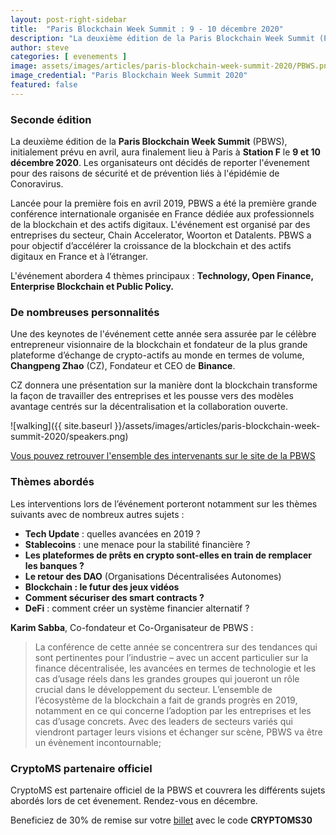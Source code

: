 ```yaml
---
layout: post-right-sidebar
title:  "Paris Blockchain Week Summit : 9 - 10 décembre 2020"
description: "La deuxième édition de la Paris Blockchain Week Summit (PBWS) aura lieu à Paris à Station F le 9 et 10 décembre 2020."
author: steve
categories: [ evenements ]
image: assets/images/articles/paris-blockchain-week-summit-2020/PBWS.png
image_credential: "Paris Blockchain Week Summit 2020"
featured: false
---
```


### Seconde édition

La deuxième édition de la **Paris Blockchain Week Summit** (PBWS), initialement prévu en avril, aura finalement lieu à Paris à **Station F** le **9 et 10 décembre 2020**. Les organisateurs ont décidés de reporter l'évenement pour des raisons de sécurité et de prévention liés à l'épidémie de Conoravirus.

Lancée pour la première fois en avril 2019, PBWS a été la première grande conférence internationale organisée en France dédiée aux professionnels de la blockchain et des actifs digitaux. L'événement est organisé par des entreprises du secteur, Chain Accelerator, Woorton et Datalents. PBWS a pour  objectif d’accélérer la croissance de la blockchain et des actifs digitaux en France et à l’étranger.

L'événement abordera 4 thèmes principaux : **Technology, Open Finance, Enterprise Blockchain et Public Policy.**

### De nombreuses personnalités

Une des keynotes de l'événement cette année sera assurée par le célèbre entrepreneur visionnaire de la blockchain et fondateur de la plus grande plateforme d’échange de crypto-actifs au monde en termes de volume, **Changpeng Zhao** (CZ), Fondateur et CEO de **Binance**. 

CZ donnera une présentation sur la manière dont la blockchain transforme la façon de travailler des entreprises et les pousse vers des modèles  avantage centrés sur la décentralisation et la collaboration ouverte.

![walking]({{ site.baseurl }}/assets/images/articles/paris-blockchain-week-summit-2020/speakers.png)

[Vous pouvez retrouver l'ensemble des intervenants sur le site de la PBWS](https://pbwsummit.com/speakers)


### Thèmes abordés

Les interventions lors de l’événement porteront notamment sur les thèmes suivants avec de
nombreux autres sujets :
- **Tech Update** : quelles avancées en 2019 ?
- **Stablecoins** : une menace pour la stabilité financière ?
- **Les plateformes de prêts en crypto sont-elles en train de remplacer les banques ?**
- **Le retour des DAO** (Organisations Décentralisées Autonomes)
- **Blockchain : le futur des jeux vidéos**
- **Comment sécuriser des smart contracts ?**
- **DeFi** : comment créer un système financier alternatif ?

**Karim Sabba**, Co-fondateur et Co-Organisateur de PBWS : 
> La conférence de cette année se concentrera sur des tendances qui sont pertinentes pour l’industrie – avec un accent
particulier sur la finance décentralisée, les avancées en termes de technologie et les cas d’usage réels dans les grandes groupes qui joueront un rôle crucial dans le développement du secteur. L’ensemble de l’écosystème de la blockchain a fait de grands progrès en 2019,
notamment en ce qui concerne l’adoption par les entreprises et les cas d’usage concrets. Avec des leaders de secteurs variés qui viendront partager leurs visions et échanger sur scène, PBWS va être un évènement incontournable;

### CryptoMS partenaire officiel

CryptoMS est partenaire officiel de la PBWS et couvrera les différents sujets abordés lors de cet évenement. Rendez-vous en décembre. 

Beneficiez de 30% de remise sur votre [billet](https://www.eventbrite.fr/e/paris-blockchain-week-summit-2020-tickets-71352564441) avec le code **CRYPTOMS30**